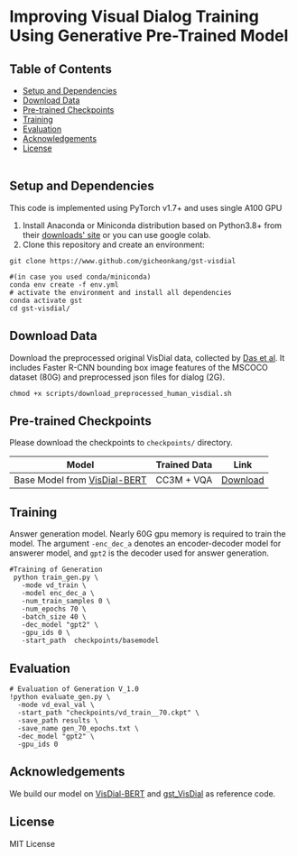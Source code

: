 Improving Visual Dialog Training Using Generative Pre-Trained Model
===========================================

## Table of Contents
* [Setup and Dependencies](#Setup-and-Dependencies)
* [Download Data](#Download-Data)
* [Pre-trained Checkpoints](#Pre-trained-Checkpoints)
* [Training](#Training)
* [Evaluation](#Evaluation)
* [Acknowledgements](#Acknowledgements)
* [License](#License)<br><br>


Setup and Dependencies
----------------------
This code is implemented using PyTorch v1.7+ and uses single A100 GPU <br>

1. Install Anaconda or Miniconda distribution based on Python3.8+ from their [downloads' site][1] or you can use google colab.
2. Clone this repository and create an environment:

```shell
git clone https://www.github.com/gicheonkang/gst-visdial

#(in case you used conda/miniconda)
conda env create -f env.yml
# activate the environment and install all dependencies
conda activate gst
cd gst-visdial/
```

Download Data
----------------------
Download the preprocessed original VisDial data, collected by [Das et al][2]. It includes Faster R-CNN bounding box image features of the MSCOCO dataset (80G) and preprocessed json files for dialog (2G). 
```shell
chmod +x scripts/download_preprocessed_human_visdial.sh
```


Pre-trained Checkpoints
--------------------------------------
Please download the checkpoints to `checkpoints/` directory.

| Model | Trained Data | Link |
|:-------:|:---------:|:------:|
|Base Model from [VisDial-BERT][3]| CC3M + VQA | [Download](https://www.dropbox.com/s/g38qemmqep1tt1a/basemodel)|


Training
--------
Answer generation model. Nearly 60G gpu memory is required to train the model. The argument `-enc_dec_a` denotes an encoder-decoder model for answerer model, and `gpt2` is the decoder used for answer generation.  
```shell
#Training of Generation
 python train_gen.py \
   -mode vd_train \
   -model enc_dec_a \
   -num_train_samples 0 \
   -num_epochs 70 \
   -batch_size 40 \
   -dec_model "gpt2" \
   -gpu_ids 0 \
   -start_path  checkpoints/basemodel
```


Evaluation
----------
```shell
# Evaluation of Generation V_1.0
!python evaluate_gen.py \
  -mode vd_eval_val \
  -start_path "checkpoints/vd_train__70.ckpt" \
  -save_path results \
  -save_name gen_70_epochs.txt \
  -dec_model "gpt2" \
  -gpu_ids 0
```



Acknowledgements
-----------------
We build our model on [VisDial-BERT][3] and [gst_VisDial][4] as reference code.

License
-------
MIT License


[1]: https://conda.io/docs/user-guide/install/download.html
[2]: https://arxiv.org/pdf/1611.08669.pdf
[3]: https://github.com/vmurahari3/visdial-bert
[4]: https://github.com/gicheonkang/gst-visdial.git


